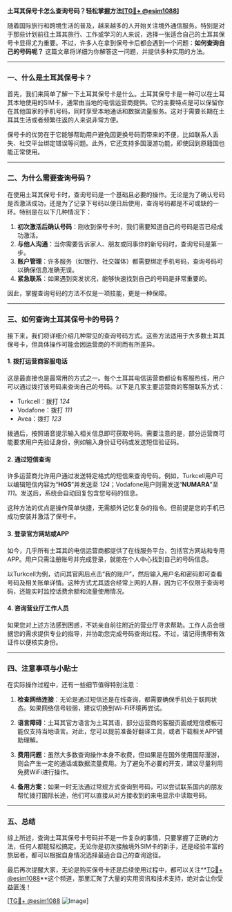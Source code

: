**土耳其保号卡怎么查询号码？轻松掌握方法[[TG💪+ @esim1088](https://t.me/s/esim1088)]**

随着国际旅行和跨境生活的普及，越来越多的人开始关注境外通信服务。特别是对于那些计划前往土耳其旅行、工作或学习的人来说，选择一张适合自己的土耳其保号卡显得尤为重要。不过，许多人在拿到保号卡后都会遇到一个问题：**如何查询自己的号码呢？** 这篇文章将详细为你解答这一问题，并提供多种实用的方法。

---

### 一、什么是土耳其保号卡？

首先，我们来简单了解一下土耳其保号卡是什么。土耳其保号卡是一种可以在土耳其本地使用的SIM卡，通常由当地的电信运营商提供。它的主要特点是可以保留你在其他国家的手机号码，同时享受本地通话和数据流量服务。这对于需要长期在土耳其生活或者频繁往返的人来说非常方便。

保号卡的优势在于它能够帮助用户避免因更换号码而带来的不便，比如联系人丢失、社交平台绑定错误等问题。此外，它还支持多国漫游功能，即使回到原籍国也能正常使用。

---

### 二、为什么需要查询号码？

在使用土耳其保号卡时，查询号码是一个基础且必要的操作。无论是为了确认号码是否激活成功，还是为了记录下号码以便日后使用，查询号码都是不可或缺的一环。特别是在以下几种情况下：

1. **初次激活后确认号码**：刚收到保号卡时，我们需要知道自己的号码是否已经成功激活。
2. **与他人沟通**：当你需要告诉家人、朋友或同事你的新号码时，查询号码是第一步。
3. **账户管理**：许多服务（如银行、社交媒体）都需要绑定手机号码，查询号码可以确保信息准确无误。
4. **紧急联系**：如果遇到突发状况，能够快速找到自己的号码是非常重要的。

因此，掌握查询号码的方法不仅是一项技能，更是一种保障。

---

### 三、如何查询土耳其保号卡的号码？

接下来，我们将详细介绍几种常见的查询号码方式。这些方法适用于大多数土耳其保号卡，但具体操作可能会因运营商的不同而有所差异。

#### 1. **拨打运营商客服电话**
这是最直接也是最常用的方式之一。每个土耳其电信运营商都设有客服热线，用户可以通过拨打该号码来查询自己的号码。以下是几家主要运营商的客服联系方式：

- Turkcell：拨打 *124*  
- Vodafone：拨打 *111*  
- Avea：拨打 *123*

拨通后，按照语音提示输入相关信息即可获取号码。需要注意的是，部分运营商可能要求用户先验证身份，例如输入身份证号码或发送短信验证码。

#### 2. **通过短信查询**
许多运营商允许用户通过发送特定格式的短信来查询号码。例如，Turkcell用户可以编辑短信内容为“**HGS**”并发送至 *124*；Vodafone用户则需发送“**NUMARA**”至 *111*。发送后，系统会自动回复包含您号码的信息。

这种方法的优点是操作简单快捷，无需额外记忆复杂的指令。但前提是您的手机已成功安装并激活了保号卡。

#### 3. **登录官方网站或APP**
如今，几乎所有土耳其的电信运营商都提供了在线服务平台，包括官方网站和专用APP。用户只需注册账号并完成登录，就能在个人中心找到自己的号码信息。

以Turkcell为例，访问其官网后点击“我的账户”，然后输入用户名和密码即可查看号码及相关账单详情。这种方式尤其适合经常上网的人群，因为它不仅限于查询号码，还能实时监控话费余额和流量使用情况。

#### 4. **咨询营业厅工作人员**
如果您对上述方法感到困惑，不妨亲自前往附近的营业厅寻求帮助。工作人员会根据您的需求提供专业的指导，并协助您完成号码查询过程。不过，请记得携带有效证件以便核实身份。

---

### 四、注意事项与小贴士

在实际操作过程中，还有一些细节值得特别注意：

1. **检查网络连接**：无论是通过短信还是在线查询，都需要确保手机处于联网状态。如果网络信号较弱，建议切换到Wi-Fi环境再尝试。
   
2. **语言障碍**：土耳其官方语言为土耳其语，部分运营商的客服页面或短信模板可能仅支持当地语言。对此，您可以提前准备好翻译工具，或者下载相关APP辅助理解。

3. **费用问题**：虽然大多数查询操作本身不收费，但如果是在国外使用国际漫游，则会产生一定的通话或数据流量费用。为了避免不必要的开支，建议尽量利用免费WiFi进行操作。

4. **备用方案**：如果一时无法通过常规方式查询到号码，可以尝试联系国内的朋友帮忙拨打国际长途，他们可以直接从对方接收到的来电显示中读取号码。

---

### 五、总结

综上所述，查询土耳其保号卡号码并不是一件复杂的事情，只要掌握了正确的方法，任何人都能轻松搞定。无论你是初次接触境外SIM卡的新手，还是经验丰富的旅居者，都可以根据自身情况选择最适合自己的查询途径。

最后再次提醒大家，无论是购买保号卡还是后续使用过程中，都可以关注**[TG💪+ @esim1088](https://t.me/s/esim1088)**这个频道，那里汇聚了大量的实用资讯和技术支持，绝对会让你受益匪浅！

[[TG💪+ @esim1088](https://t.me/s/esim1088) ![Image](https://i.postimg.cc/4NQfJmqS/Snipaste-2025-05-13-00-14-12.png)]